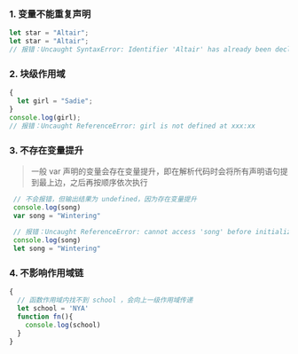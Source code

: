 ### 1. 变量不能重复声明
```js
let star = "Altair";
let star = "Altair";
// 报错：Uncaught SyntaxError: Identifier 'Altair' has already been declared
```
### 2. 块级作用域
```js
{
  let girl = "Sadie";
}
console.log(girl);
// 报错：Uncaught ReferenceError: girl is not defined at xxx:xx
```
### 3. 不存在变量提升
> 一般 var 声明的变量会存在变量提升，即在解析代码时会将所有声明语句提到最上边，之后再按顺序依次执行
```js
 // 不会报错，但输出结果为 undefined，因为存在变量提升
 console.log(song)
 var song = "Wintering"
 
 // 报错：Uncaught ReferenceError: cannot access 'song' before initialization at xxx:xx
 console.log(song)
 let song = "Wintering"
```
### 4. 不影响作用域链
```js
{
  // 函数作用域内找不到 school ，会向上一级作用域传递
  let school = 'NYA'
  function fn(){
	console.log(school)
  }
}
```
<!--stackedit_data:
eyJoaXN0b3J5IjpbLTE5ODI4NTk0NzYsLTExNzgwNzM2NzFdfQ
==
-->